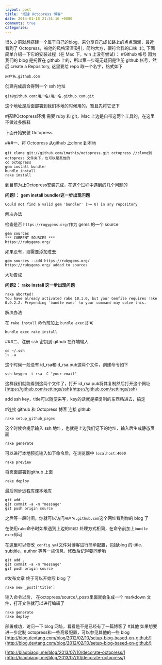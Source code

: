 ```yaml
---
layout: post
title: "搭建 Octopress 博客"
date: 2014-01-18 21:51:16 +0800
comments: true
categories: 
---
```

很久之前就想搭建一个属于自己的blog，来分享自己成长路上的点点滴滴，最近看到了 Octopress，被他的风格深深吸引，简约大方，很符合我的口味 :)(:, 下面简单介绍一下它的安装过程（在 Mac 下，win 上没有尝试）：
#Github 帐号
因为我们的 blog 是托管在 github 上的，所以第一步毫无疑问是注册 github 帐号，然后 create a Repository, 这里要给 repo 取一个名字，格式如下

 `用户名.github.com` 
 
 创建完成后会得到一个 ssh 地址
 
 `git@github.com:用户名/用户名.github.com.git`
 
 这个地址是后面部署到我们本地的时候用的，暂且先将它记下
 
#搭建Octopress环境
需要 ruby 和 git，Mac 上边是自带这两个工具的，在这里不做过多解释

下面开始安装 Octopress
<!--more-->

###一、将 Octopress 从github 上clone 到本地

```
git clone git://github.com/imathis/octopress.git octopress //clone到 octopress 文件夹下，也可以是其他的
cd octopress
gem install bundler
bundle install
rake install
```
到目前为止Octopress安装完成，在这个过程中遇到的几个问题的

**问题1：  gem install bundler这一步出现问题**

`Could not find a valid gem 'bundler' (>= 0) in any repository`

解决办法

检查是否 `https://rugygems.org/`作为 gems 的一个 source

```
gem sources
*** CURRENT SOURCES ***
https://rubygems.org/
```
如果没有，则需要添加进去

```
gem sources --add https://rubygems.org/
https://rubygems.org/ added to sources
```
大功告成

**问题2： rake install 这一步出现问题**

```
rake aborted!
You have already activated rake 10.1.0, but your Gemfile requires rake 0.9.2.2. Prepending `bundle exec` to your command may solve this.
```
解决办法

在 `rake install` 命令前加上 `bundle exec` 即可

```
bundle exec rake install
```
###二、注册 ssh 密钥到 github
在终端输入

```
cd ~/.ssh
ls -a
```
这个时候一般没有 id_rsa和id_rsa.pub这两个文件，创建命令如下

```
ssh-keygen -t rsa -C "your email"
```
这样我们就能看到这两个文件了，打开 id_rsa.pub将其复制然后打开这个网址 [https://github.com/settings/ssh](https://github.com/settings/ssh)

add ssh key，title可以随便来写，key的话就是把复制的东西粘进去，搞定

#连接 github 和 Octopress 博客
连接 github

```
rake setup_github_pages
```
这个时候会提示输入 ssh 地址，也就是上边我们记下的地址，输入后生成静态页面

```
rake generate
```
可以进行本地预览输入如下命令后，在浏览器中 `localhost:4000`

```
rake preview
```
将页面部署到github 上面

```
rake deploy
```
最后同步远程库课本地库

```
git add .
git commit -a -m "message"
git push origin source
```
之后等一段时间，你就可以访问`用户名.github.com`这个网址看到你的 blog 了

在使用`rake`命令时如果遇到上边的`问题2` 处理方式相同，在命令前加上`bundle exec`即可

在这里可以修改`_config.yml`文件对博客进行简单配置，包括blog 的 title，subtitle，author 等等一些信息，修改后记得要同步哟

```
git add .
git commit -a -m "message"
git push origin source
```

#发布文章
终于可以开始写 blog 了

```
rake new _post['title']
```
输入命令以后， 在octopress/source/_post/里面就会生成一个 markdown 文件，打开文件就可以进行编辑了

```
rake generate
rake deploy
```
部署成功，访问一下 blog 网址，看看是不是已经有了一篇博客了
#其他
如果想要进一步定制 octopress和一些高级配置，可以参见其他的一些 blog
[http://blog.devtang.com/blog/2012/02/10/setup-blog-based-on-github/](http://blog.devtang.com/blog/2012/02/10/setup-blog-based-on-github/)

[http://biaobiaoqi.me/blog/2013/07/10/decorate-octopress/](http://biaobiaoqi.me/blog/2013/07/10/decorate-octopress/)